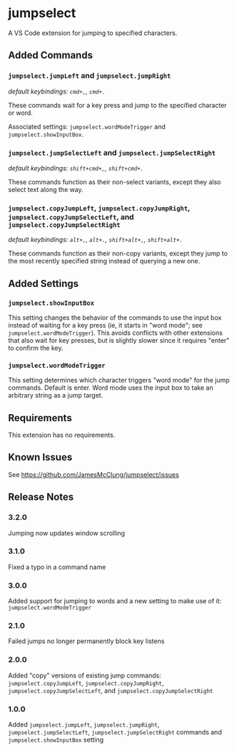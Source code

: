# jumpselect

A VS Code extension for jumping to specified characters.

## Added Commands

### `jumpselect.jumpLeft` and `jumpselect.jumpRight`
_default keybindings: `cmd+,`, `cmd+.`_

These commands wait for a key press and jump to the specified character or word.

Associated settings: `jumpselect.wordModeTrigger` and  `jumpselect.showInputBox`.

### `jumpselect.jumpSelectLeft` and `jumpselect.jumpSelectRight`
_default keybindings: `shift+cmd+,`, `shift+cmd+.`_

These commands function as their non-select variants, except they also select text along the way.

### `jumpselect.copyJumpLeft`, `jumpselect.copyJumpRight`, `jumpselect.copyJumpSelectLeft`, and `jumpselect.copyJumpSelectRight`
_default keybindings: `alt+,`, `alt+.`, `shift+alt+,`, `shift+alt+.`_

These commands function as their non-copy variants, except they jump to the most recently specified string instead of querying a new one.

## Added Settings

### `jumpselect.showInputBox`

This setting changes the behavior of the commands to use the input box instead of waiting for a key press (ie, it starts in "word mode"; see `jumpselect.wordModeTrigger`). This avoids conflicts with other extensions that also wait for key presses, but is slightly slower since it requires "enter" to confirm the key.

### `jumpselect.wordModeTrigger`

This setting determines which character triggers "word mode" for the jump commands. Default is enter. Word mode uses the input box to take an arbitrary string as a jump target.

## Requirements

This extension has no requirements.

## Known Issues

See https://github.com/JamesMcClung/jumpselect/issues

## Release Notes

### 3.2.0

Jumping now updates window scrolling

### 3.1.0

Fixed a typo in a command name

### 3.0.0

Added support for jumping to words and a new setting to make use of it: `jumpselect.wordModeTrigger`

### 2.1.0

Failed jumps no longer permanently block key listens

### 2.0.0

Added "copy" versions of existing jump commands: `jumpselect.copyJumpLeft`, `jumpselect.copyJumpRight`, `jumpselect.copyJumpSelectLeft`, and `jumpselect.copyJumpSelectRight`

### 1.0.0

Added `jumpselect.jumpLeft`, `jumpselect.jumpRight`, `jumpselect.jumpSelectLeft`, `jumpselect.jumpSelectRight` commands and `jumpselect.showInputBox` setting
